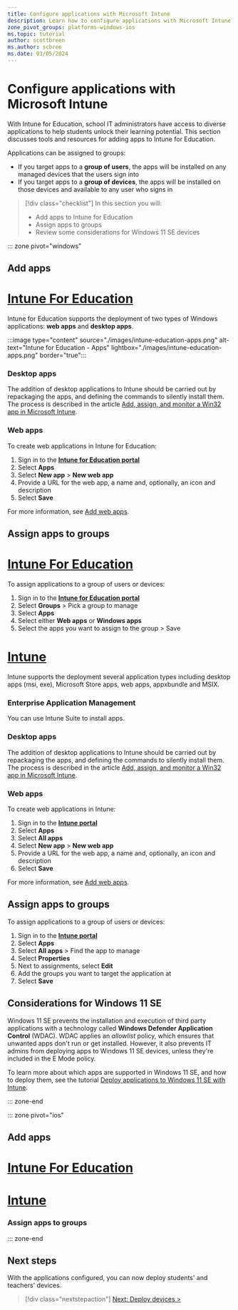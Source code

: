 ```yaml
---
title: Configure applications with Microsoft Intune
description: Learn how to configure applications with Microsoft Intune in preparation for device deployment.
zone_pivot_groups: platforms-windows-ios
ms.topic: tutorial
author: scottbreen
ms.author: scbree
ms.date: 03/05/2024
---
```


# Configure applications with Microsoft Intune

With Intune for Education, school IT administrators have access to diverse applications to help students unlock their learning potential. This section discusses tools and resources for adding apps to Intune for Education.

Applications can be assigned to groups:

- If you target apps to a **group of users**, the apps will be installed on any managed devices that the users sign into
- If you target apps to a **group of devices**, the apps will be installed on those devices and available to any user who signs in

> [!div class="checklist"]
>In this section you will:
>
> - Add apps to Intune for Education
> - Assign apps to groups
> - Review some considerations for Windows 11 SE devices

::: zone pivot="windows"

## Add apps

# [Intune For Education](#tab/intune-for-education)

Intune for Education supports the deployment of two types of Windows applications: **web apps** and **desktop apps**.

:::image type="content" source="./images/intune-education-apps.png" alt-text="Intune for Education - Apps" lightbox="./images/intune-education-apps.png" border="true":::

### Desktop apps

The addition of desktop applications to Intune should be carried out by repackaging the apps, and defining the commands to silently install them. The process is described in the article [Add, assign, and monitor a Win32 app in Microsoft Intune][MEM-1].

### Web apps

To create web applications in Intune for Education:

1. Sign in to the <a href="https://intuneeducation.portal.azure.com/" target="_blank"><b>Intune for Education portal</b></a>
1. Select **Apps**
1. Select **New app** > **New web app**
1. Provide a URL for the web app, a name and, optionally, an icon and description
1. Select **Save**

For more information, see [Add web apps][INT-2].

## Assign apps to groups

# [Intune For Education](#tab/intune-for-education)
To assign applications to a group of users or devices:

1. Sign in to the <a href="https://intuneeducation.portal.azure.com/" target="_blank"><b>Intune for Education portal</b></a>
1. Select **Groups** > Pick a group to manage
1. Select **Apps**
1. Select either **Web apps** or **Windows apps**
1. Select the apps you want to assign to the group > Save

# [Intune](#tab/intune)

Intune supports the deployment several application types including desktop apps (msi, exe), Microsoft Store apps, web apps, appxbundle and MSIX.

### Enterprise Application Management

You can use Intune Suite to install apps.

### Desktop apps

The addition of desktop applications to Intune should be carried out by repackaging the apps, and defining the commands to silently install them. The process is described in the article [Add, assign, and monitor a Win32 app in Microsoft Intune][MEM-1].

### Web apps

To create web applications in Intune:

1. Sign in to the <a href="https://intune.microsoft.com/" target="_blank"><b>Intune portal</b></a>
1. Select **Apps**
1. Select **All apps**
1. Select **New app** > **New web app**
1. Provide a URL for the web app, a name and, optionally, an icon and description
1. Select **Save**

For more information, see [Add web apps][INT-2].

## Assign apps to groups

To assign applications to a group of users or devices:

1. Sign in to the <a href="https://intune.microsoft.com/" target="_blank"><b>Intune portal</b></a>
1. Select **Apps**
1. Select **All apps** > Find the app to manage
1. Select **Properties**
1. Next to assignments, select **Edit**
1. Add the groups you want to target the application at
1. Select **Save**

## Considerations for Windows 11 SE

Windows 11 SE prevents the installation and execution of third party applications with a technology called **Windows Defender Application Control** (WDAC).
WDAC applies an *allowlist* policy, which ensures that unwanted apps don't run or get installed. However, it also prevents IT admins from deploying apps to Windows 11 SE devices, unless they're included in the E Mode policy.

To learn more about which apps are supported in Windows 11 SE, and how to deploy them, see the tutorial [Deploy applications to Windows 11 SE with Intune][EDU-1].

::: zone-end

::: zone pivot="ios"

## Add apps

# [Intune For Education](#tab/intune-for-education)

# [Intune](#tab/intune)

### Assign apps to groups

::: zone-end

## Next steps

With the applications configured, you can now deploy students' and teachers' devices.

> [!div class="nextstepaction"]
> [Next: Deploy devices >](enroll-overview.md)

<!-- Reference links in article -->

[EDU-1]: ../tutorial-deploy-apps-winse/index.md

[MEM-1]: /mem/intune/apps/apps-win32-add

[INT-1]: /intune-education/express-configuration-intune-edu
[INT-2]: /intune-education/add-web-apps-edu